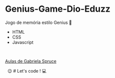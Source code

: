# Genius-Game-Dio-Eduzz
Jogo de memória estilo Genius
 :rocket:
- HTML
- CSS
- Javascript

&nbsp;

[Aulas de Gabriela Spruce](https://github.com/SpruceGabriela/genesis-dio)

&nbsp;
:wink: # Let's code ! :computer: 
